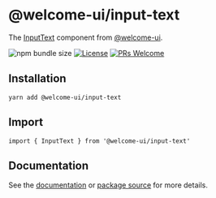 # @welcome-ui/input-text

The [InputText](https://welcome-ui.com/components/input-text) component from [@welcome-ui](https://welcome-ui.com).

![npm bundle size](https://img.shields.io/bundlephobia/minzip/@welcome-ui/input-text) [![License](https://img.shields.io/npm/l/welcome-ui.svg)](https://github.com/WTTJ/welcome-ui/tree/main/LICENSE) [![PRs Welcome](https://img.shields.io/badge/PRs-welcome-mediumspringgreen.svg)](ttps://github.com/WTTJ/welcome-ui/tree/main/CONTRIBUTING.mdx)

## Installation

    yarn add @welcome-ui/input-text

## Import

    import { InputText } from '@welcome-ui/input-text'

## Documentation

See the [documentation](https://welcome-ui.com/components/input-text) or [package source](https://github.com/WTTJ/welcome-ui/tree/main/packages/InputText) for more details.

